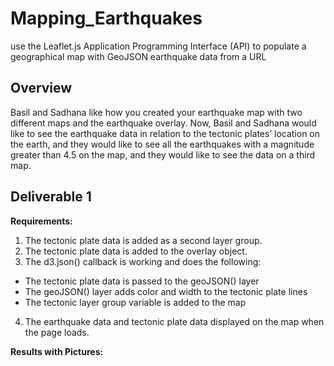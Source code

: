 # Mapping_Earthquakes
use the Leaflet.js Application Programming Interface (API) to populate a geographical map with GeoJSON earthquake data from a URL


## Overview
Basil and Sadhana like how you created your earthquake map with two different maps and the earthquake overlay. Now, Basil and Sadhana would like to see the earthquake data in relation to the tectonic plates’ location on the earth, and they would like to see all the earthquakes with a magnitude greater than 4.5 on the map, and they would like to see the data on a third map.

## Deliverable 1 

**Requirements:**
1. The tectonic plate data is added as a second layer group.
2. The tectonic plate data is added to the overlay object.
3. The d3.json() callback is working and does the following:
* The tectonic plate data is passed to the geoJSON() layer
* The geoJSON() layer adds color and width to the tectonic plate lines
* The tectonic layer group variable is added to the map
4. The earthquake data and tectonic plate data displayed on the map when the page loads.

**Results with Pictures:**













